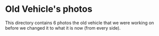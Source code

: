  Old Vehicle's photos
====

This directory contains 6 photos the old vehicle that we were working on before we changed it to what it is now (from every side).
